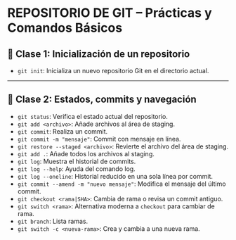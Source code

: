 # REPOSITORIO DE GIT – Prácticas y Comandos Básicos
## 📘 Clase 1: Inicialización de un repositorio

- `git init`: Inicializa un nuevo repositorio Git en el directorio actual.

---

## 📘 Clase 2: Estados, commits y navegación

- `git status`: Verifica el estado actual del repositorio.
- `git add <archivo>`: Añade archivos al área de staging.
- `git commit`: Realiza un commit.
- `git commit -m "mensaje"`: Commit con mensaje en línea.
- `git restore --staged <archivo>`: Revierte el archivo del área de staging.
- `git add .`: Añade todos los archivos al staging.
- `git log`: Muestra el historial de commits.
- `git log --help`: Ayuda del comando log.
- `git log --oneline`: Historial reducido en una sola línea por commit.
- `git commit --amend -m "nuevo mensaje"`: Modifica el mensaje del último commit.
- `git checkout <rama|SHA>`: Cambia de rama o revisa un commit antiguo.
- `git switch <rama>`: Alternativa moderna a `checkout` para cambiar de rama.
- `git branch`: Lista ramas.
- `git switch -c <nueva-rama>`: Crea y cambia a una nueva rama.
